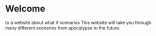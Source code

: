 # Welcome
to a website about what if scenarios
This website will take you through many different scenarios from apocalypse to the future.
